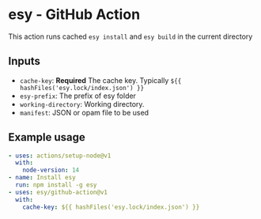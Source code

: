 # esy - GitHub Action

This action runs cached `esy install` and `esy build` in the current directory

## Inputs

- `cache-key`: **Required** The cache key. Typically
  `${{ hashFiles('esy.lock/index.json') }}`
- `esy-prefix`: The prefix of esy folder
- `working-directory`: Working directory.
- `manifest`: JSON or opam file to be used

## Example usage

```yml
- uses: actions/setup-node@v1
  with:
    node-version: 14
- name: Install esy
  run: npm install -g esy
- uses: esy/github-action@v1
  with:
    cache-key: ${{ hashFiles('esy.lock/index.json') }}
```
